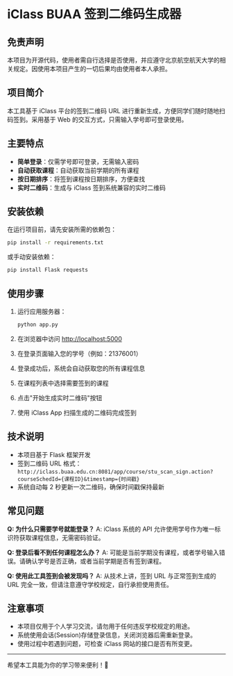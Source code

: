 # iClass BUAA 签到二维码生成器

## 免责声明

本项目为开源代码，使用者需自行选择是否使用，并应遵守北京航空航天大学的相关规定。因使用本项目产生的一切后果均由使用者本人承担。

## 项目简介

本工具基于 iClass 平台的签到二维码 URL 进行重新生成，方便同学们随时随地扫码签到。采用基于 Web 的交互方式，只需输入学号即可登录使用。

## 主要特点

- **简单登录**：仅需学号即可登录，无需输入密码
- **自动获取课程**：自动获取当前学期的所有课程
- **按日期排序**：将签到课程按日期排序，方便查找
- **实时二维码**：生成与 iClass 签到系统兼容的实时二维码

## 安装依赖

在运行项目前，请先安装所需的依赖包：

```sh
pip install -r requirements.txt
```

或手动安装依赖：

```sh
pip install Flask requests
```

## 使用步骤

1. 运行应用服务器：

   ```sh
   python app.py
   ```

2. 在浏览器中访问 [http://localhost:5000](http://localhost:5000)

3. 在登录页面输入您的学号（例如：21376001）

4. 登录成功后，系统会自动获取您的所有课程信息

5. 在课程列表中选择需要签到的课程

6. 点击"开始生成实时二维码"按钮

7. 使用 iClass App 扫描生成的二维码完成签到

## 技术说明

- 本项目基于 Flask 框架开发
- 签到二维码 URL 格式：`http://iclass.buaa.edu.cn:8081/app/course/stu_scan_sign.action?courseSchedId={课程ID}&timestamp={时间戳}`
- 系统自动每 2 秒更新一次二维码，确保时间戳保持最新

## 常见问题

**Q: 为什么只需要学号就能登录？**
A: iClass 系统的 API 允许使用学号作为唯一标识符获取课程信息，无需密码验证。

**Q: 登录后看不到任何课程怎么办？**
A: 可能是当前学期没有课程，或者学号输入错误。请确认学号是否正确，或者当前学期是否有签到课程。

**Q: 使用此工具签到会被发现吗？**
A: 从技术上讲，签到 URL 与正常签到生成的 URL 完全一致，但请注意遵守学校规定，自行承担使用责任。

## 注意事项

- 本项目仅用于个人学习交流，请勿用于任何违反学校规定的用途。
- 系统使用会话(Session)存储登录信息，关闭浏览器后需重新登录。
- 使用过程中若遇到问题，可检查 iClass 网站的接口是否有所变更。

---

希望本工具能为你的学习带来便利！🚀
